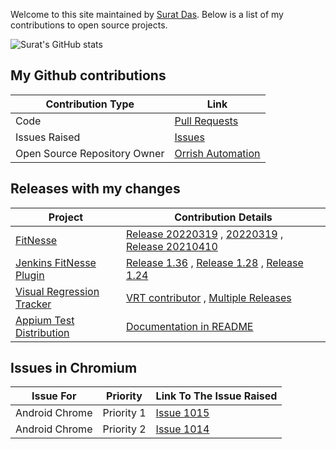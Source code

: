 Welcome to this site maintained by [Surat Das](https://github.com/suratdas). 
Below is a list of my contributions to open source projects.

![Surat's GitHub stats](https://github-readme-stats.vercel.app/api?username=suratdas&show_icons=true&hide=stars&include_all_commits=true) 

## My Github contributions
Contribution Type              |Link
-----------------              |----
|Code                          |[Pull Requests](https://github.com/search?q=author%3Asuratdas+is%3Amerged)|
|Issues Raised                 |[Issues](https://github.com/search?q=is%3Aissue+author%3Asuratdas)        |
|Open Source Repository Owner  |[Orrish Automation](https://github.com/Orrish-Automation/orrish-core)     |

## Releases with my changes
Project|Contribution Details
-------|-------------
|[FitNesse](http://fitnesse.org/)|[Release 20220319](https://github.com/unclebob/fitnesse/pull/1343) , [20220319](https://github.com/unclebob/fitnesse/pull/1344) , [Release 20210410](https://github.com/unclebob/fitnesse/pull/1318)|
|[Jenkins FitNesse Plugin](https://plugins.jenkins.io/fitnesse/)| [Release 1.36](https://github.com/jenkinsci/fitnesse-plugin/pull/42) , [Release 1.28](https://github.com/jenkinsci/fitnesse-plugin/pull/36) , [Release 1.24](https://github.com/jenkinsci/fitnesse-plugin/pull/32)|
|[Visual Regression Tracker](https://github.com/Visual-Regression-Tracker/Visual-Regression-Tracker)|[VRT contributor](https://github.com/Visual-Regression-Tracker/Visual-Regression-Tracker#contributors-) , [Multiple Releases](https://github.com/Visual-Regression-Tracker/Visual-Regression-Tracker/releases)|
|[Appium Test Distribution](https://github.com/AppiumTestDistribution/AppiumTestDistribution)|[Documentation in README](https://github.com/AppiumTestDistribution/AppiumTestDistribution/pull/903)|

## Issues in Chromium
Issue For      | Priority   | Link To The Issue Raised
-------------- | ---------- | ------------------------
Android Chrome | Priority 1 | [Issue 1015](https://bugs.chromium.org/p/chromedriver/issues/detail?id=1015)|
Android Chrome | Priority 2 | [Issue 1014](https://bugs.chromium.org/p/chromedriver/issues/detail?id=1014)|
